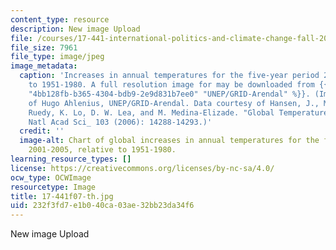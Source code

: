 ```yaml
---
content_type: resource
description: New image Upload
file: /courses/17-441-international-politics-and-climate-change-fall-2007/232f3fd7e1b040ca03ae32bb23da34f6_17-441f07-th.jpg
file_size: 7961
file_type: image/jpeg
image_metadata:
  caption: 'Increases in annual temperatures for the five-year period 2001-2005, relative
    to 1951-1980. A full resolution image for may be downloaded from {{% resource_link
    "4bb128fb-b365-4304-bdb9-2e9d831b7ee0" "UNEP/GRID-Arendal" %}}. (Image courtesy
    of Hugo Ahlenius, UNEP/GRID-Arendal. Data courtesy of Hansen, J., M. Sato, R.
    Ruedy, K. Lo, D. W. Lea, and M. Medina-Elizade. "Global Temperature Change." _Proc
    Natl Acad Sci_ 103 (2006): 14288-14293.)'
  credit: ''
  image-alt: Chart of global increases in annual temperatures for the five-year period
    2001-2005, relative to 1951-1980.
learning_resource_types: []
license: https://creativecommons.org/licenses/by-nc-sa/4.0/
ocw_type: OCWImage
resourcetype: Image
title: 17-441f07-th.jpg
uid: 232f3fd7-e1b0-40ca-03ae-32bb23da34f6
---
```

New image Upload